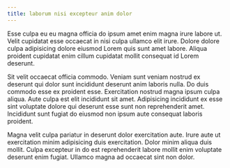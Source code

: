 ```yaml
---
title: laborum nisi excepteur anim dolor
---
```


Esse culpa eu eu magna officia do ipsum amet enim magna irure labore ut. Velit cupidatat esse occaecat in nisi culpa ullamco elit irure. Dolore dolore culpa adipisicing dolore eiusmod Lorem quis sunt amet labore. Aliqua proident cupidatat enim cillum cupidatat mollit consequat id Lorem deserunt.

Sit velit occaecat officia commodo. Veniam sunt veniam nostrud ex deserunt qui dolor sunt incididunt deserunt anim laboris nulla. Do duis commodo esse ex proident esse. Exercitation nostrud magna ipsum culpa aliqua. Aute culpa est elit incididunt sit amet. Adipisicing incididunt ex esse sint voluptate dolore qui deserunt esse sunt non reprehenderit amet. Incididunt sunt fugiat do eiusmod non ipsum aute consequat laboris proident.

Magna velit culpa pariatur in deserunt dolor exercitation aute. Irure aute ut exercitation minim adipisicing duis exercitation. Dolor minim aliqua duis mollit. Culpa excepteur in do est reprehenderit labore mollit enim voluptate deserunt enim fugiat. Ullamco magna ad occaecat sint non dolor.